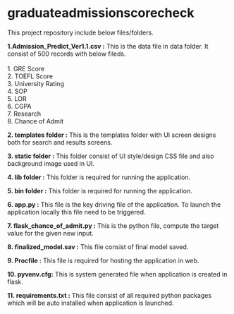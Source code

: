 # graduateadmissionscorecheck

This project repository include below files/folders.

<b>1.Admission_Predict_Ver1.1.csv :</b> This is the data file in data folder. It consist of 500 records with below fileds.<br><br>
    1. GRE Score<br>
    2. TOEFL Score<br>
    3. University Rating<br>
    4. SOP<br>
    5. LOR<br>
    6. CGPA<br>
    7. Research<br>
    8. Chance of Admit <br>

<b>2. templates folder :</b> This is the templates folder with UI screen designs both for search and results screens.

<b>3. static folder :</b> This folder consist of UI style/design CSS file and also background image used in UI.

<b>4. lib folder :</b> This folder is required for running the application.

<b>5. bin folder :</b> This folder is required for running the application.

<b>6. app.py :</b> This file is the key driving file of the application. To launch the application locally this file need to be triggered.

<b>7. flask_chance_of_admit.py :</b> This is the python file, compute the target value for the given new input.

<b>8. finalized_model.sav :</b> This file consist of final model saved.

<b>9. Procfile :</b> This file is required for hosting the application in web.

<b>10. pyvenv.cfg:</b> This is system generated file when application is created in flask.

<b>11. requirements.txt :</b> This file consist of all required python packages which will be auto installed when application is launched.
